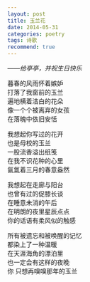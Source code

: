 ```yaml
---
layout: post
title: 玉兰花
date: 2014-05-31
categories: poetry
tags: 诗歌
recommend: true
---
```


*——给亭亭，并祝生日快乐*

暮春的风雨怀着嫉妒  
打落了我窗前的玉兰  
遍地横着洁白的花朵  
像一个个被离弃的女孩  
在落魄中依旧安恬

我想起你写过的花开  
也是母校的玉兰  
一股流香溢出纸笺  
在我不识花种的心里  
氤氲着三月的春意盎然

我想起在走廊与阳台  
也曾有过的促膝长谈  
在睡意未消的午后  
在明朗的夜里星辰点点  
你的话语有柔风似的触感

所有被遗忘和被唤醒的记忆  
都染上了一种温暖  
在天涯海角的漂泊里  
也一定会有这样的夜晚  
你 只想再嗅嗅那年的玉兰